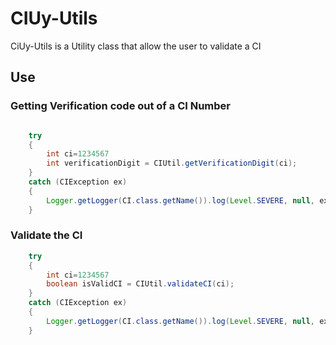 # CIUy-Utils
CiUy-Utils is a Utility class that allow the user to validate a CI

## Use

### Getting Verification code out of a CI Number

```java

    try
    {
        int ci=1234567  
        int verificationDigit = CIUtil.getVerificationDigit(ci);
    }
    catch (CIException ex)
    {
        Logger.getLogger(CI.class.getName()).log(Level.SEVERE, null, ex);
    }
```

### Validate the CI
```java
    try
    {
        int ci=1234567  
        boolean isValidCI = CIUtil.validateCI(ci);
    }
    catch (CIException ex)
    {
        Logger.getLogger(CI.class.getName()).log(Level.SEVERE, null, ex);
    }
```